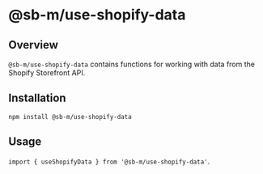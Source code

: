# @sb-m/use-shopify-data

## Overview
`@sb-m/use-shopify-data` contains functions for working with data from the
Shopify Storefront API.

## Installation
`npm install @sb-m/use-shopify-data`

## Usage
`import { useShopifyData } from '@sb-m/use-shopify-data'`.
